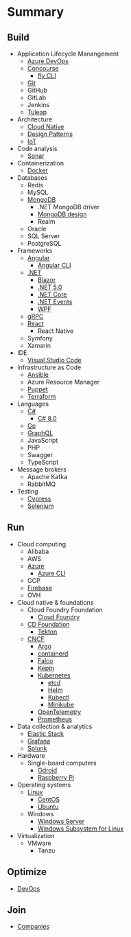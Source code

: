 # Summary

## Build

* Application Lifecycle Manangement
  * [Azure DevOps](./docs/azure-devops.md)
  * [Concourse](./docs/concourse.md)
    * [fly CLI](./docs/fly-cli.md)
  * [Git](./docs/git.md)
  * GitHub
  * GitLab
  * Jenkins
  * [Tuleap](./docs/tuleap.md)
* Architecture
  * [Cloud Native](./docs/cloud-native.md)
  * [Design Patterns](./docs/design-patterns.md)
  * [IoT](./docs/iot.md)
* Code analysis
  * [Sonar](./docs/sonar.md)
* Containerization
  * [Docker](./docs/docker.md)
* Databases
  * Redis
  * MySQL
  * [MongoDB](./docs/mongodb.md)
    * .NET MongoDB driver
    * [MongoDB design](./docs/mongodb-design.md)
    * Realm
  * Oracle
  * SQL Server
  * PostgreSQL
* Frameworks
  * [Angular](./docs/angular.md)
    * [Angular CLI](./docs/angular-cli.md)
  * [.NET](./docs/dotnet.md)
    * [Blazor](./docs/blazor.md)
    * [.NET 5.0](./docs/dotnet50.md)
    * [.NET Core](./docs/dotnetcore.md)
    * [.NET Events](./docs/dotnetevents.md)
    * [WPF](./docs/wpf.md)
  * [gRPC](./docs/grpc.md)
  * [React](./docs/reactjs.md)
    * React Native
  * Symfony
  * Xamarin
* IDE
  * [Visual Studio Code](./docs/vs-code.md)
* Infrastructure as Code
  * [Ansible](./docs/ansible.md)
  * Azure Resource Manager
  * [Puppet](./docs/puppet.md)
  * [Terraform](./docs/terraform.md)
* Languages
  * [C#](./docs/csharp.md)
    * [C# 8.0](./docs/csharp80.md)
  * [Go](./docs/go.md)
  * [GraphQL](./docs/graphql.md)
  * JavaScript
  * PHP
  * Swagger
  * TypeScript
* Message brokers
  * Apache Kafka
  * RabbitMQ
* Testing
  * [Cypress](./docs/cypress.md)
  * [Selenium](./docs/selenium.md)

## Run

* Cloud computing
  * Alibaba
  * AWS
  * [Azure](./docs/azure.md)
    * [Azure CLI](./docs/azure-cli.md)
  * GCP
  * [Firebase](./docs/firebase.md)
  * OVH
* Cloud native & foundations
  * Cloud Foundry Foundation
    * [Cloud Foundry](./docs/cloudfoundry.md)
  * [CD Foundation](./docs/cd-foundation.md)
    * [Tekton](./docs/tekton.md)
  * [CNCF](./docs/cncf.md)
    * [Argo](./docs/argo.md)
    * [containerd](./docs/containerd.md)
    * [Falco](./docs/falco.md)
    * [Keptn](./docs/keptn.md)
    * [Kubernetes](./docs/kubernetes.md)
      * [etcd](./docs/etcd.md)
      * [Helm](./docs/helm.md)
      * [Kubectl](./docs/kubectl.md)
      * [Minikube](./docs/minikube.md)
    * [OpenTelemetry](./docs/opentelemetry.md)
    * [Prometheus](./docs/prometheus.md)
* Data collection & analytics
  * [Elastic Stack](./docs/elastic-stack.md)
  * [Grafana](./docs/grafana.md)
  * [Splunk](./docs/splunk.md)
* Hardware
  * Single-board computers
    * [Odroid](./docs/odroid.md)
    * [Raspberry Pi](./docs/raspberrypi.md)
* Operating systems
  * [Linux](./docs/linux.md)
    * [CentOS](./docs/centos.md)
    * [Ubuntu](./docs/ubuntu.md)
  * Windows
    * [Windows Server](./docs/windows-server.md)
    * [Windows Subsystem for Linux](./docs/wsl.md)
* Virtualization
  * VMware
    * Tanzu

## Optimize

* [DevOps](./docs/devops.md)

## Join

* [Companies](./docs/companies.md)
